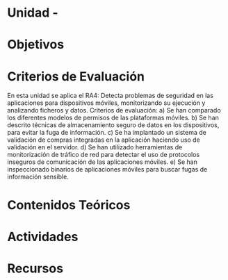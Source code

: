 # Unidad -

# Objetivos

# Criterios de Evaluación

En esta unidad se aplica el RA4: Detecta problemas de seguridad en las aplicaciones para dispositivos móviles, monitorizando su ejecución y analizando ficheros y datos.
Criterios de evaluación:
a)	Se han comparado los diferentes modelos de permisos de las plataformas móviles.
b)	Se han descrito técnicas de almacenamiento seguro de datos en los dispositivos, para evitar la fuga de información.
c)	Se ha implantado un sistema de validación de compras integradas en la aplicación haciendo uso de validación en el servidor.
d)	Se han utilizado herramientas de monitorización de tráfico de red para detectar el uso de protocolos inseguros de comunicación de las aplicaciones móviles.
e)	Se han inspeccionado binarios de aplicaciones móviles para buscar fugas de información sensible.


# Contenidos Teóricos

# Actividades

# Recursos